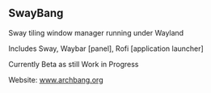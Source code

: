 ## SwayBang

Sway tiling window manager running under Wayland

Includes Sway, Waybar [panel], Rofi [application launcher]

Currently Beta as still Work in Progress

Website: www.archbang.org






